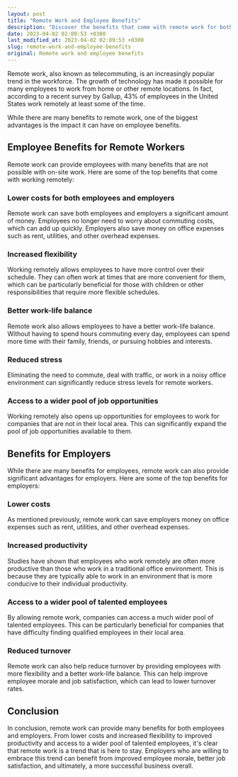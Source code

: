 ```yaml
---
layout: post
title: "Remote Work and Employee Benefits"
description: "Discover the benefits that come with remote work for both employers and employees."
date: 2023-04-02 02:09:53 +0300
last_modified_at: 2023-04-02 02:09:53 +0300
slug: remote-work-and-employee-benefits
original: Remote work and employee benefits
---
```


Remote work, also known as telecommuting, is an increasingly popular trend in the workforce. The growth of technology has made it possible for many employees to work from home or other remote locations. In fact, according to a recent survey by Gallup, 43% of employees in the United States work remotely at least some of the time.

While there are many benefits to remote work, one of the biggest advantages is the impact it can have on employee benefits.

## Employee Benefits for Remote Workers

Remote work can provide employees with many benefits that are not possible with on-site work. Here are some of the top benefits that come with working remotely:

### Lower costs for both employees and employers

Remote work can save both employees and employers a significant amount of money. Employees no longer need to worry about commuting costs, which can add up quickly. Employers also save money on office expenses such as rent, utilities, and other overhead expenses.

### Increased flexibility

Working remotely allows employees to have more control over their schedule. They can often work at times that are more convenient for them, which can be particularly beneficial for those with children or other responsibilities that require more flexible schedules.

### Better work-life balance

Remote work also allows employees to have a better work-life balance. Without having to spend hours commuting every day, employees can spend more time with their family, friends, or pursuing hobbies and interests.

### Reduced stress

Eliminating the need to commute, deal with traffic, or work in a noisy office environment can significantly reduce stress levels for remote workers.

### Access to a wider pool of job opportunities

Working remotely also opens up opportunities for employees to work for companies that are not in their local area. This can significantly expand the pool of job opportunities available to them.

## Benefits for Employers

While there are many benefits for employees, remote work can also provide significant advantages for employers. Here are some of the top benefits for employers:

### Lower costs

As mentioned previously, remote work can save employers money on office expenses such as rent, utilities, and other overhead expenses.

### Increased productivity

Studies have shown that employees who work remotely are often more productive than those who work in a traditional office environment. This is because they are typically able to work in an environment that is more conducive to their individual productivity.

### Access to a wider pool of talented employees

By allowing remote work, companies can access a much wider pool of talented employees. This can be particularly beneficial for companies that have difficulty finding qualified employees in their local area.

### Reduced turnover

Remote work can also help reduce turnover by providing employees with more flexibility and a better work-life balance. This can help improve employee morale and job satisfaction, which can lead to lower turnover rates.

## Conclusion

In conclusion, remote work can provide many benefits for both employees and employers. From lower costs and increased flexibility to improved productivity and access to a wider pool of talented employees, it's clear that remote work is a trend that is here to stay. Employers who are willing to embrace this trend can benefit from improved employee morale, better job satisfaction, and ultimately, a more successful business overall.